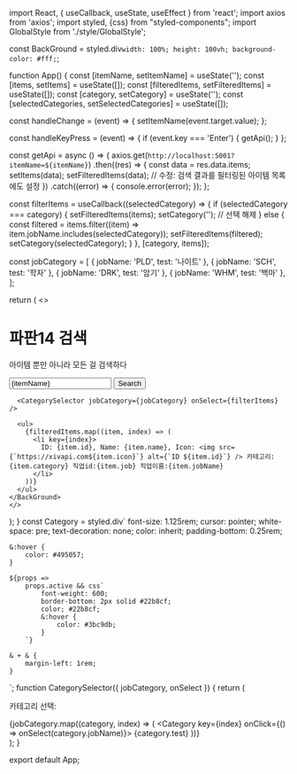 import React, { useCallback, useState, useEffect } from 'react';
import axios from 'axios';
import styled, {css} from "styled-components";
import GlobalStyle from './style/GlobalStyle';

const BackGround = styled.div`
  width: 100%;
  height: 100vh;
  background-color: #fff;
`;

function App() {
  const [itemName, setItemName] = useState('');
  const [items, setItems] = useState([]);
  const [filteredItems, setFilteredItems] = useState([]);
  const [category, setCategory] = useState('');
  const [selectedCategories, setSelectedCategories] = useState([]);

  const handleChange = (event) => {
    setItemName(event.target.value);
  };

  const handleKeyPress = (event) => {
    if (event.key === 'Enter') {
      getApi();
    }
  };

  const getApi = async () => {
    axios.get(`http://localhost:5001?itemName=${itemName}`)
      .then((res) => {
        const data = res.data.items;
        setItems(data);
        setFilteredItems(data); // 수정: 검색 결과를 필터링된 아이템 목록에도 설정
      })
      .catch((error) => {
        console.error(error);
      });
  };

  const filterItems = useCallback((selectedCategory) => {
    if (selectedCategory === category) {
      setFilteredItems(items);
      setCategory(''); // 선택 해제
    } else {
      const filtered = items.filter((item) => item.jobName.includes(selectedCategory));
      setFilteredItems(filtered);
      setCategory(selectedCategory);
    }
  }, [category, items]);
  
  

  const jobCategory = [
    {
      jobName: 'PLD',
      test: '나이트'
    },
    {
      jobName: 'SCH',
      test: '학자'
    },
    {
      jobName: 'DRK',
      test: '암기'
    },
    {
      jobName: 'WHM',
      test: '백마'
    },
  ];


  return (
    <>
    <GlobalStyle/>
    <BackGround>
      <h1>파판14 검색</h1>
      <p>아이템 뿐만 아니라 모든 걸 검색하다</p>
      <input
        type="text"
        placeholder="아이템명 입력"
        value={itemName}
        onChange={handleChange}
        onKeyPress={handleKeyPress}
      />
      <button onClick={getApi}>Search</button>

      <CategorySelector jobCategory={jobCategory} onSelect={filterItems} />

      <ul>
        {filteredItems.map((item, index) => (
          <li key={index}>
            ID: {item.id}, Name: {item.name}, Icon: <img src={`https://xivapi.com${item.icon}`} alt={`ID ${item.id}`} /> 카테고리:{item.category} 직업id:{item.job} 직업이름:{item.jobName}
          </li>
        ))}
      </ul>
    </BackGround>
    </>
  );
}
const Category = styled.div`
    font-size: 1.125rem;
    cursor: pointer;
    white-space: pre;
    text-decoration: none;
    color: inherit;
    padding-bottom: 0.25rem;

    &:hover {
        color: #495057;
    }

    ${props => 
        props.active && css`
            font-weight: 600;
            border-bottom: 2px solid #22b8cf;
            color; #22b8cf;
            &:hover {
                color: #3bc9db;
            }
        `}

    & + & {
        margin-left: 1rem;
    }
`;
function CategorySelector({ jobCategory, onSelect }) {
  return (
    <div>
      <p>카테고리 선택:</p>
      {jobCategory.map((category, index) => (
        <Category key={index} onClick={() => onSelect(category.jobName)}>
          {category.test}
        </Category>
      ))}
    </div>
  );
}

export default App;
